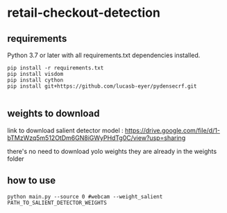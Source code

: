 # retail-checkout-detection

## requirements 
Python 3.7 or later with all requirements.txt dependencies installed.
```
pip install -r requirements.txt 
pip install visdom
pip install cython
pip install git+https://github.com/lucasb-eyer/pydensecrf.git


```

## weights to download 

link to download salient detector model : https://drive.google.com/file/d/1-bTMzWzq5m512OtDm6GN8iGWyPHdTg0C/view?usp=sharing 

there's no need to download yolo weights they are already in the weights folder

## how to use

```
python main.py --source 0 #webcam --weight_salient PATH_TO_SALIENT_DETECTOR_WEIGHTS 
```
